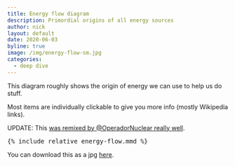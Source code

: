 ```yaml
---
title: Energy flow diagram
description: Primordial origins of all energy sources
author: nick
layout: default
date: 2020-06-03
byline: true
image: /img/energy-flow-sm.jpg
categories:
  - deep dive
---
```


<div class="row">
<div class="col-md-12" markdown="1">

This diagram roughly shows the origin of energy we can use to help us do stuff.

Most items are individually clickable to give you more info (mostly Wikipedia links).

UPDATE: This [was remixed by @OperadorNuclear really
well](https://x.com/OperadorNuclear/status/1403800198132994059).

<pre class="mermaid">
{% include_relative energy-flow.mmd %}
</pre>

You can download this as a jpg [here](/img/energy-flow.jpg).

<script type="module">
  import mermaid from "https://cdn.jsdelivr.net/npm/mermaid@10/dist/mermaid.esm.min.mjs";
  var config = {
    startOnLoad: true,
    htmlLabels: true,
    flowchart: {
      curve: "basis",
      useMaxWidth: true,
      stroke: "gray",
      fill: "honeydew",
      diagramPadding: 3,
      nodeSpacing: 30,
      rankSpacing: 30,
    },
    securityLevel: "loose",
  };

  mermaid.initialize(config);
</script>

</div>
</div>
